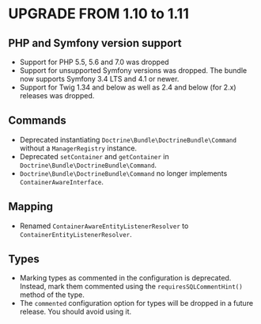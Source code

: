 UPGRADE FROM 1.10 to 1.11
=========================

PHP and Symfony version support
-------------------------------

 * Support for PHP 5.5, 5.6 and 7.0 was dropped
 * Support for unsupported Symfony versions was dropped. The bundle now supports
   Symfony 3.4 LTS and 4.1 or newer.
 * Support for Twig 1.34 and below as well as 2.4 and below (for 2.x) releases
   was dropped.

Commands
--------

 * Deprecated instantiating `Doctrine\Bundle\DoctrineBundle\Command` without a
   `ManagerRegistry` instance.
 * Deprecated `setContainer` and `getContainer` in
   `Doctrine\Bundle\DoctrineBundle\Command`.
 * `Doctrine\Bundle\DoctrineBundle\Command` no longer implements
   `ContainerAwareInterface`.

Mapping
-------

 * Renamed `ContainerAwareEntityListenerResolver` to
   `ContainerEntityListenerResolver`.

Types
-----

 * Marking types as commented in the configuration is deprecated. Instead, mark
   them commented using the `requiresSQLCommentHint()` method of the type.
 * The `commented` configuration option for types will be dropped in a future
   release. You should avoid using it.
